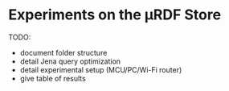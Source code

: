 # Experiments on the µRDF Store

TODO:
 - document folder structure
 - detail Jena query optimization
 - detail experimental setup (MCU/PC/Wi-Fi router)
 - give table of results
